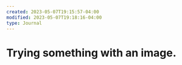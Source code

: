 ```yaml
---
created: 2023-05-07T19:15:57-04:00
modified: 2023-05-07T19:18:16-04:00
type: Journal
---
```


# Trying something with an image.

